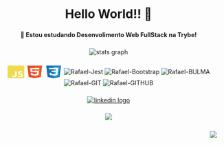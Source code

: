 <h1 align="center">Hello World!! 👋</h1>

###
<h4 align="center">🌱 Estou estudando Desenvolimento Web FullStack na Trybe!</h4>

###
<p align="left"></p>

###
<div align="center">
  <img src="https://github-readme-stats.vercel.app/api?hide_title=true&hide_rank=false&show_icons=true&include_all_commits=true&count_private=true&disable_animations=false&theme=onedark&locale=pt-br&hide_border=false&username=Rafael-Souza-97" height="150" alt="stats graph"  />
<!--   <img src="https://github-readme-stats.vercel.app/api/top-langs?locale=pt-br&hide_title=false&layout=compact&card_width=320&langs_count=12&theme=onedark&hide_border=false&username=Rafael-Souza-97" height="150" alt="languages graph"  /> -->
</div>

###
<p align="left"></p>

###
<div align="center">
  <img align="center" alt="Rafael-Js" height="30" width="40" src="https://raw.githubusercontent.com/devicons/devicon/master/icons/javascript/javascript-plain.svg">
  <img align="center" alt="Rafael-HTML" height="30" width="40" src="https://raw.githubusercontent.com/devicons/devicon/master/icons/html5/html5-original.svg">
  <img align="center" alt="Rafael-CSS" height="30" width="40" src="https://raw.githubusercontent.com/devicons/devicon/master/icons/css3/css3-original.svg">
  <img align="center" alt="Rafael-Jest" height="30" width="40" src="https://cdn.jsdelivr.net/gh/devicons/devicon/icons/jest/jest-plain.svg" />
  <img align="center" alt="Rafael-Bootstrap" height="30" width="40" src="https://cdn.jsdelivr.net/gh/devicons/devicon/icons/bootstrap/bootstrap-original-wordmark.svg" />
  <img align="center" alt="Rafael-BULMA" height="30" width="40"src="https://cdn.jsdelivr.net/gh/devicons/devicon/icons/bulma/bulma-plain.svg" />
  <img align="center" alt="Rafael-GIT" height="50" width="60" src="https://cdn.jsdelivr.net/gh/devicons/devicon/icons/git/git-original-wordmark.svg" />
  <img align="center" alt="Rafael-GITHUB" height="30" width="40" src="https://cdn.jsdelivr.net/gh/devicons/devicon/icons/github/github-original-wordmark.svg" />         
</div>

###
<p align="left"></p>


###
<div align="center">
  <a href="https://www.linkedin.com/in/rafael-souza-280629236/" target="_blank"><img src="https://img.shields.io/static/v1?message=LinkedIn&logo=linkedin&label=&color=0077B5&logoColor=white&labelColor=&style=flat" height="30" alt="linkedin logo"  /></a> 
</div>

###
<p align="left"></p>

###
<div align="center">
  <img src="https://visitor-badge.laobi.icu/badge?page_id=Rafael-Souza-97.Rafael-Souza-97&"  />
</div>

###
<img align="right" height="200" src="https://c.tenor.com/rkY5QA5c3VAAAAAC/gato-digitando.gif"  />

###
<!-- <img href="https://raw.githubusercontent.com/Rafael-Souza-97/Rafael-Souza-97/blob/output/snake.svg" alt="Snake animation" /> -->

###
